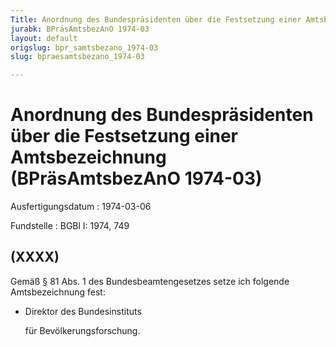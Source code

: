 ```yaml
---
Title: Anordnung des Bundespräsidenten über die Festsetzung einer Amtsbezeichnung
jurabk: BPräsAmtsbezAnO 1974-03
layout: default
origslug: bpr_samtsbezano_1974-03
slug: bpraesamtsbezano_1974-03

---
```


# Anordnung des Bundespräsidenten über die Festsetzung einer Amtsbezeichnung (BPräsAmtsbezAnO 1974-03)

Ausfertigungsdatum
:   1974-03-06

Fundstelle
:   BGBl I: 1974, 749



## (XXXX)

Gemäß § 81 Abs. 1 des Bundesbeamtengesetzes setze ich folgende Amtsbezeichnung fest:

*   Direktor des Bundesinstituts

    für Bevölkerungsforschung.





